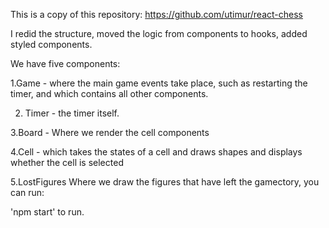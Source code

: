 This is a copy of this repository: https://github.com/utimur/react-chess

I redid the structure, moved the logic from components to hooks, added
styled components.

We have five components:

1.Game - where the main game events take place, such as restarting the
timer, and which contains all other components.

2. Timer - the timer itself.

3.Board - Where we render the cell components

4.Cell - which takes the states of a cell and draws shapes and displays
whether the cell is selected

5.LostFigures Where we draw the figures that have left the gamectory, you can run:

'npm start' to run.
